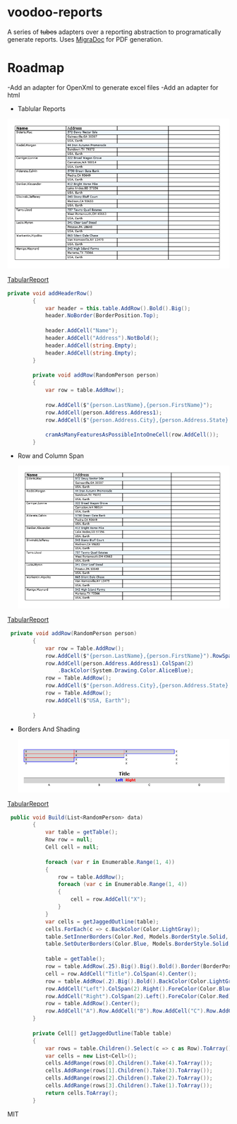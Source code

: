# voodoo-reports

A series of ~~tubes~~ adapters over a reporting abstraction to programatically generate reports.  Uses [MigraDoc](http://www.pdfsharp.net) for PDF generation.

# Roadmap
-Add an adapter for OpenXml to generate excel files
-Add an adapter for html

  - Tablular Reports 

   ![Tabular Report](https://raw.githubusercontent.com/MiniverCheevy/voodoo-reports/master/Samples//SimpleTabularReport.png "Tabular Report")

[TabularReport](https://raw.githubusercontent.com/MiniverCheevy/voodoo-reports/master/Samples//SimpleTabularReport.pdf)
```cs
private void addHeaderRow()  
        {
            var header = this.table.AddRow().Bold().Big();
            header.NoBorder(BorderPosition.Top);

            header.AddCell("Name");
            header.AddCell("Address").NotBold();
            header.AddCell(string.Empty); 
            header.AddCell(string.Empty);
        }

        private void addRow(RandomPerson person)
        { 
            var row = table.AddRow();
            
            row.AddCell($"{person.LastName},{person.FirstName}");
            row.AddCell(person.Address.Address1);
            row.AddCell($"{person.Address.City},{person.Address.State} {person.Address.ZipCode}");
            
            cramAsManyFeaturesAsPossibleIntoOneCell(row.AddCell());
        }
```
 - Row and Column Span 

   ![Tabular Report](https://raw.githubusercontent.com/MiniverCheevy/voodoo-reports/master/Samples//RowAndColumnSpanReport.png "Tabular Report")

[TabularReport](https://raw.githubusercontent.com/MiniverCheevy/voodoo-reports/master/Samples//RowAndColumnSpanReport.pdf)

```cs
 private void addRow(RandomPerson person)
        {
            var row = Table.AddRow();
            row.AddCell($"{person.LastName},{person.FirstName}").RowSpan(3);
            row.AddCell(person.Address.Address1).ColSpan(2)
                .BackColor(System.Drawing.Color.AliceBlue);
            row = Table.AddRow();
            row.AddCell($"{person.Address.City},{person.Address.State} {person.Address.ZipCode}");
            row = Table.AddRow();
            row.AddCell($"USA, Earth");

        }
```

- Borders And Shading

   ![Tabular Report](https://raw.githubusercontent.com/MiniverCheevy/voodoo-reports/master/Samples//BordersAndShadingReport.png "Tabular Report")

[TabularReport](https://raw.githubusercontent.com/MiniverCheevy/voodoo-reports/master/Samples//BordersAndShadingReport.pdf)

```cs
 public void Build(List<RandomPerson> data)
        {
            var table = getTable();
            Row row = null;
            Cell cell = null;

            foreach (var r in Enumerable.Range(1, 4))
            {
                row = table.AddRow();
                foreach (var c in Enumerable.Range(1, 4))
                {
                    cell = row.AddCell("X");
                }
            }
            var cells = getJaggedOutline(table);
            cells.ForEach(c => c.BackColor(Color.LightGray));
            table.SetInnerBorders(Color.Red, Models.BorderStyle.Solid, cells);            
            table.SetOuterBorders(Color.Blue, Models.BorderStyle.Solid, cells);

            table = getTable();
            row = table.AddRow(.25).Big().Big().Bold().Border(BorderPosition.Bottom);
            cell = row.AddCell("Title").ColSpan(4).Center();
            row = table.AddRow(.2).Big().Bold().BackColor(Color.LightGray);
            row.AddCell("Left").ColSpan(2).Right().ForeColor(Color.Blue);
            row.AddCell("Right").ColSpan(2).Left().ForeColor(Color.Red);
            row = table.AddRow().Center();
            row.AddCell("A").Row.AddCell("B").Row.AddCell("C").Row.AddCell("D");
        }

        private Cell[] getJaggedOutline(Table table)
        {
            var rows = table.Children().Select(c => c as Row).ToArray();
            var cells = new List<Cell>();
            cells.AddRange(rows[0].Children().Take(4).ToArray());
            cells.AddRange(rows[1].Children().Take(3).ToArray());
            cells.AddRange(rows[2].Children().Take(2).ToArray());
            cells.AddRange(rows[3].Children().Take(1).ToArray());
            return cells.ToArray();
        }
```

  

MIT


